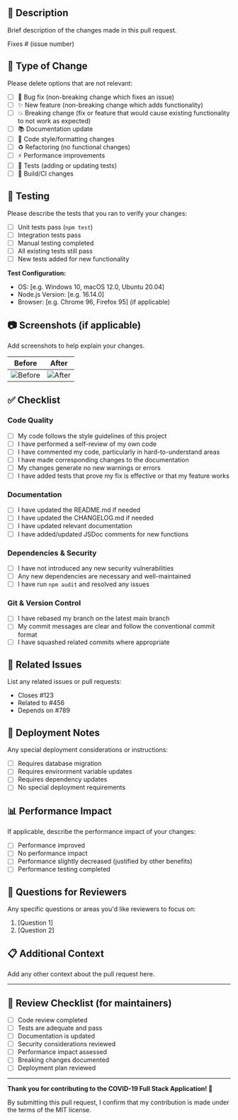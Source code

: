 ## 📝 Description

Brief description of the changes made in this pull request.

Fixes # (issue number)

## 🔄 Type of Change

Please delete options that are not relevant:

- [ ] 🐛 Bug fix (non-breaking change which fixes an issue)
- [ ] ✨ New feature (non-breaking change which adds functionality)
- [ ] 💥 Breaking change (fix or feature that would cause existing functionality to not work as expected)
- [ ] 📚 Documentation update
- [ ] 🎨 Code style/formatting changes
- [ ] ♻️ Refactoring (no functional changes)
- [ ] ⚡ Performance improvements
- [ ] 🧪 Tests (adding or updating tests)
- [ ] 🔧 Build/CI changes

## 🧪 Testing

Please describe the tests that you ran to verify your changes:

- [ ] Unit tests pass (`npm test`)
- [ ] Integration tests pass
- [ ] Manual testing completed
- [ ] All existing tests still pass
- [ ] New tests added for new functionality

**Test Configuration:**
- OS: [e.g. Windows 10, macOS 12.0, Ubuntu 20.04]
- Node.js Version: [e.g. 16.14.0]
- Browser: [e.g. Chrome 96, Firefox 95] (if applicable)

## 📷 Screenshots (if applicable)

Add screenshots to help explain your changes.

| Before | After |
|--------|-------|
| ![Before](url) | ![After](url) |

## ✅ Checklist

### Code Quality
- [ ] My code follows the style guidelines of this project
- [ ] I have performed a self-review of my own code
- [ ] I have commented my code, particularly in hard-to-understand areas
- [ ] I have made corresponding changes to the documentation
- [ ] My changes generate no new warnings or errors
- [ ] I have added tests that prove my fix is effective or that my feature works

### Documentation
- [ ] I have updated the README.md if needed
- [ ] I have updated the CHANGELOG.md if needed
- [ ] I have updated relevant documentation
- [ ] I have added/updated JSDoc comments for new functions

### Dependencies & Security
- [ ] I have not introduced any new security vulnerabilities
- [ ] Any new dependencies are necessary and well-maintained
- [ ] I have run `npm audit` and resolved any issues

### Git & Version Control
- [ ] I have rebased my branch on the latest main branch
- [ ] My commit messages are clear and follow the conventional commit format
- [ ] I have squashed related commits where appropriate

## 🔗 Related Issues

List any related issues or pull requests:

- Closes #123
- Related to #456
- Depends on #789

## 🚀 Deployment Notes

Any special deployment considerations or instructions:

- [ ] Requires database migration
- [ ] Requires environment variable updates
- [ ] Requires dependency updates
- [ ] No special deployment requirements

## 📊 Performance Impact

If applicable, describe the performance impact of your changes:

- [ ] Performance improved
- [ ] No performance impact
- [ ] Performance slightly decreased (justified by other benefits)
- [ ] Performance testing completed

## 🤔 Questions for Reviewers

Any specific questions or areas you'd like reviewers to focus on:

1. [Question 1]
2. [Question 2]

## 📋 Additional Context

Add any other context about the pull request here.

---

## 👀 Review Checklist (for maintainers)

- [ ] Code review completed
- [ ] Tests are adequate and pass
- [ ] Documentation is updated
- [ ] Security considerations reviewed
- [ ] Performance impact assessed
- [ ] Breaking changes documented
- [ ] Deployment plan reviewed

---

**Thank you for contributing to the COVID-19 Full Stack Application! 🎉**

By submitting this pull request, I confirm that my contribution is made under the terms of the MIT license.
